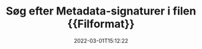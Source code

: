 ---
############################# Static ############################
layout: "auto-gen-signature"
date: 2022-03-01T15:12:22
draft: false
operation: Search
signaturetype: Metadata
fileformat: Potm
productName: Java
lang: da
productCode: java
otherformats: pdf doc docx docm dot dotm dotx odt ott rtf xls xlsx xlsm xlsb csv ods ots xltx xltm ppt pptx pps ppsx odp otp potx potm pptm ppsm png jpg bmp gif tiff svg webp wmf
breadcrumb: Search Metadata signatures at Potm with Java

############################# Head ############################
head_title: "Søg efter Metadata signaturer i filen {{Filformat}} i Java"
head_description: "Brug Java til at søge efter Metadata-signaturer i Potm-filer ved hjælp af et par linjer kode."

############################# Header ############################
title: "Søg efter Metadata-signaturer i filen {{Filformat}}"
description: "Java native API gør det muligt at søge efter Metadata-signaturer i allerede signerede Potm-filer. Udfør avanceret e-signatursøgning i dine {{Filformat}} dokumenter ved hjælp af et par linjer kode."
bg_image: "https://cms.admin.containerize.com/templates/aspose/App_Themes/V3/images/bg/header1.png"
bg_overlay: false
button:
    enable: true

############################# SubMenu ############################
submenu:
    enable: true

    left:
        img_alt: "GroupDocs.Signature for Java"
        image: "https://cms.admin.containerize.com/templates/groupdocs/images/product-logos/90x90-noborder/groupdocsature-java.png"
        product: "GroupDocs.Signature"
        platform: "Java"



############################# About ############################
about:
    enable: true
    title: "Om GroupDocs.Signature for Java API"
    content: |
        [GroupDocs.Signature for Java](https://products.groupdocs.com/signature/java/) giver Java API til behandling af dokumenter ved hjælp af forskellige signaturtyper såsom tekster, billeder, digitale certifikater, stregkoder, QR-koder, stempler eller metadata. Brugere kan tilføje, slette, opdatere, verificere eller søge i elektroniske signaturer i PDF'er, MS Word-dokumenter, MS Excel-projektmapper, MS PowerPoint-præsentationer, Adobe Photoshop-filer og forskellige billedformater, med yderligere støtte til at tilpasse signaturegenskaber efter behov.
    

############################# Steps ############################
steps:
    enable: true
    title_left: "Sådan søger du efter Metadata-signaturer i {{Filformat}}"
    content_left: |
        [GroupDocs.Signature for Java](https://products.groupdocs.com/signature/java/) gør det nemmere for Java-udviklere at søge efter Metadata-signaturer i Potm-filer fra deres applikationer ved at implementere nogle få nemme trin.
        
        * Opret en ny forekomst af Signature-klassen og videregiv kildedokumentstien som en konstruktørparameter.
        * Instantiér SearchOptions-objektet i overensstemmelse med dine krav, og angiv søgeindstillinger.
        * Kald søgemetoden for Signature-klasseforekomsten og send SearchOptions til den.
        * Bearbejd søgeresultater i overensstemmelse med dine krav.

    title_right: "Systemkrav"
    content_right: |
        GroupDocs.Signature for Java understøttes på alle større platforme og operativsystemer. Før du udfører koden nedenfor, skal du sørge for, at du har følgende forudsætninger installeret på dit system.

        * Operativsystemer: Microsoft Windows, Linux, MacOS
        * Udviklingsmiljøer: NetBeans, Intellij IDEA, Eclipse, etc.
        * Java runtime: J2SE 6.0 and above
        * Download den seneste version af GroupDocs.Signature for Java fra [Maven](https://repository.groupdocs.com/webapp/#/artifacts/browse/tree/General/repo/com/groupdocs/groupdocs-signature)
         
    code: |
        ```java    
        
        // Set up input Potm file
        String filePath = "input.potm";

        // Instantiate Signature for input file
        Signature signature = new Signature(filePath);

        // search for Metadata signatures in Potm document
        List<PresentationMetadataSignature> signatures = signature.search(PresentationMetadataSignature.class, SignatureType.Metadata);

        // process signatures which were found 
        signatures.forEach(item -> System.out.println(item.toString()));


        ```

############################# Demos ############################
demos:
    enable: true
    title: "Søg efter Metadata elektroniske signaturer Live Demo"
    content: |
       Søg i dokumentet efter forskellige elektroniske signaturer til Potm-filer lige nu ved at besøge webstedet [GroupDocs.Signature App](https://products.groupdocs.app/signature/family).

        
############################# More Formats ############################
more_formats:
    enable: true
    title: "Søg efter andre Metadata-signaturer ved hjælp af Java"
    content: |
        "Elektroniske signaturer søger i forskellige dokumenter. Find signaturer fra et af de populære filformater som vist nedenfor."
    format: 
           
       
back_to_top:
    enable: true
---